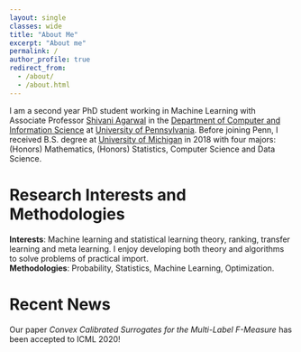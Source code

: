 ```yaml
---
layout: single
classes: wide
title: "About Me"
excerpt: "About me"
permalink: /
author_profile: true
redirect_from: 
  - /about/
  - /about.html
---
```


I am a second year PhD student working in Machine Learning with Associate Professor [Shivani Agarwal](https://www.shivani-agarwal.net) in the [Department of Computer and Information Science](https://www.cis.upenn.edu) at [University of Pennsylvania](https://home.www.upenn.edu). Before joining Penn, I received B.S. degree at [University of Michigan](https://www.umich.edu) in 2018 with four majors: (Honors) Mathematics, (Honors) Statistics, Computer Science and Data Science.

Research Interests and Methodologies
======
**Interests**: Machine learning and statistical learning theory, ranking, transfer learning and meta learning. I enjoy developing both theory and algorithms to solve problems of practical import.<br>
**Methodologies**:  Probability, Statistics, Machine Learning, Optimization.

Recent News
======
Our paper <em>Convex Calibrated Surrogates for the Multi-Label F-Measure</em> has been accepted to ICML 2020!<br>